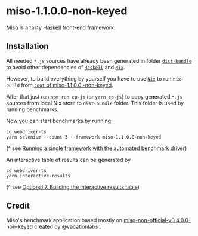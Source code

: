 # miso-1.1.0.0-non-keyed

[Miso](https://haskell-miso.org) is a tasty [Haskell](https://www.haskell.org/) front-end framework.

## Installation

All needed `*.js` sources have already been generated in folder [`dist-bundle`](./dist-bundle) to avoid other dependencies of [`Haskell`](http://haskell.org/) and [`Nix`](https://nixos.org/nix/).

However, to build everything by yourself you have to use [`Nix`](https://nixos.org/nix/) to run `nix-build` from [`root` of miso-1.1.0.0.-non-keyed](./).

After that just run `npm run cp-js` (or `yarn cp-js`) to copy generated `*.js` sources from local Nix store to `dist-bundle` folder. This folder is used by running benchmarks.

Now you can start benchmarks by running
```
cd webdriver-ts
yarn selenium --count 3 --framework miso-1.1.0.0-non-keyed
```
(^ see [Running a single framework with the automated benchmark driver](../README#4-running-a-single-framework-with-the-automated-benchmark-driver))

An interactive table of results can be generated by
```
cd webdriver-ts
yarn interactive-results
```
(^ see [Optional 7. Building the interactive results table](../README#optional-7-building-the-interactive-results-table))

## Credit

Miso's benchmark application based mostly on [miso-non-official-v0.4.0.0-non-keyed](https://github.com/vacationlabs/js-framework-benchmark/tree/master/miso-non-official-v0.4.0.0-non-keyed) created by @vacationlabs .
